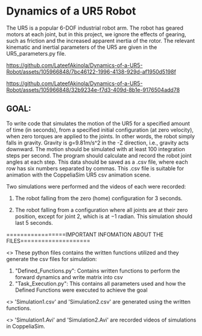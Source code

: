# Dynamics of a UR5 Robot
The UR5 is a popular 6-DOF industrial robot arm.  The robot has geared motors at each joint, but in this project, we ignore the effects of gearing, such as friction and the increased apparent inertia of the rotor. The relevant kinematic and inertial parameters of the UR5 are given in the UR5_parameters.py file.


https://github.com/LateefAkinola/Dynamics-of-a-UR5-Robot/assets/105966848/7bc46122-1996-4138-929d-af1950d5198f

https://github.com/LateefAkinola/Dynamics-of-a-UR5-Robot/assets/105966848/32b9234e-f7d3-409d-8b1e-9176504add78



## GOAL:
To write code that simulates the motion of the UR5 for a specified amount of time (in seconds), from a specified initial configuration (at zero velocity), when zero torques are applied to the joints.  In other words, the robot simply falls in gravity. Gravity is g=9.81m/s^2 in the -Z direction, i.e., gravity acts downward. The motion should be simulated with at least 100 integration steps per second.  The program should calculate and record the robot joint angles at each step. This data should be saved as a .csv file, where each row has six numbers separated by commas. This .csv file is suitable for animation with the CoppeliaSim UR5 csv animation scene.

Two simulations were performed and the videos of each were recorded:

1.  The robot falling from the zero (home) configuration for 3 seconds.

2.  The robot falling from a configuration where all joints are at their zero position, except for joint 2, which is at −1 radian.  This simulation should last 5 seconds.

=================IMPORTANT INFOMATION ABOUT THE FILES====================

<> These python files contains the written functions utilized and they generate the csv files for simulation:
1. "Defined_Functions.py": Contains written functions to perform the forward dynamics and write matrix into csv 
2. "Task_Execution.py": This contains all parameters used and how the Defined Functions were executed to achieve the goal

<> 'Simulation1.csv' and 'Simulation2.csv' are generated using the written functions.

<> 'Simulation1.Avi' and 'Simulation2.Avi' are recorded videos of simulations in CoppeliaSim.
